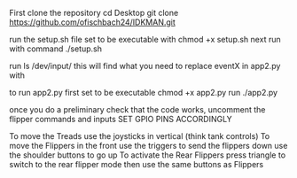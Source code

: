 First clone the repository
cd Desktop
git clone https://github.com/ofischbach24/IDKMAN.git

run the  setup.sh file set to be executable with chmod +x setup.sh
next run with command ./setup.sh

run ls /dev/input/  this will find what you  need to replace eventX in app2.py with

to run app2.py first set to be executable chmod +x app2.py
run ./app2.py

once you do a preliminary check that the code works, uncomment the flipper commands and inputs
SET GPIO PINS ACCORDINGLY

To move the Treads use the joysticks in vertical (think tank controls)
To move the Flippers in the front use the triggers to send the flippers down use the shoulder buttons to go up
To activate the Rear Flippers press triangle to switch to the rear flipper mode then use the same buttons as Flippers
